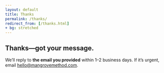 ```yaml
---
layout: default
title: Thanks
permalink: /thanks/
redirect_from: [/thanks.html]
+ bg: stretched
---
```


<div class="page-panel">
  <h2>Thanks—got your message.</h2>
  <p>We’ll reply to <strong>the email you provided</strong> within 1–2 business days. If it’s urgent, email <a class="underline" href="mailto:hello@mangrovemethod.com">hello@mangrovemethod.com</a>.</p>
</div>
